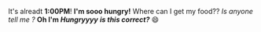 It's alreadt **1:00PM**!
__I'm sooo hungry!__
Where can I get my food?? *Is anyone tell me ?* 
**Oh I'm _Hungryyyy_**
***is this correct?***
:smile:
